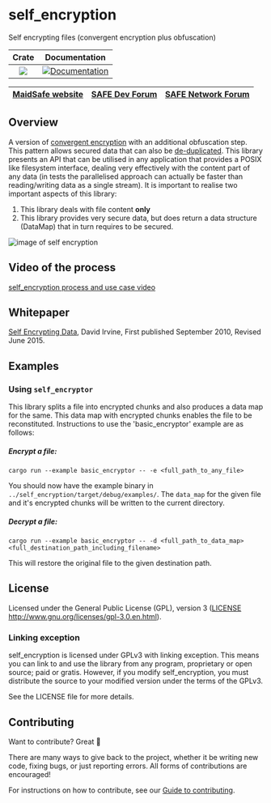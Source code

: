 # self_encryption

Self encrypting files (convergent encryption plus obfuscation)

|Crate|Documentation|
|:---:|:-----------:|
|[![](http://meritbadge.herokuapp.com/self_encryption)](https://crates.io/crates/self_encryption)|[![Documentation](https://docs.rs/self_encryption/badge.svg)](https://docs.rs/self_encryption)|

| [MaidSafe website](https://maidsafe.net) | [SAFE Dev Forum](https://forum.safedev.org) | [SAFE Network Forum](https://safenetforum.org) |
|:----------------------------------------:|:-------------------------------------------:|:----------------------------------------------:|

## Overview

A version of [convergent encryption](http://en.wikipedia.org/wiki/Convergent_encryption) with an additional obfuscation step. This pattern allows secured data that can also be [de-duplicated](http://en.wikipedia.org/wiki/Data_deduplication). This library presents an API that can be utilised in any application that provides a POSIX like filesystem interface, dealing very effectively with the content part of any data (in tests the parallelised approach can actually be faster than reading/writing data as a single stream). It is important to realise two important aspects of this library:

1. This library deals with file content **only**
2. This library provides very secure data, but does return a data structure (DataMap) that in turn requires to be secured.

![image of self encryption](https://github.com/maidsafe/self_encryption/blob/master/img/self_encryption.png?raw=true)

## Video of the process
[self_encryption process and use case video](https://www.youtube.com/watch?v=Jnvwv4z17b4)

## Whitepaper

[Self Encrypting Data](https://docs.maidsafe.net/Whitepapers/pdf/SelfEncryptingData.pdf), David Irvine, First published September 2010, Revised June 2015.

## Examples

### Using `self_encryptor`

This library splits a file into encrypted chunks and also produces a data map for the same. This data map with encrypted chunks enables the file to be reconstituted. Instructions to use the 'basic_encryptor' example are as follows:

##### Encrypt a file:

    cargo run --example basic_encryptor -- -e <full_path_to_any_file>

You should now have the example binary in `../self_encryption/target/debug/examples/`. The `data_map` for the given file and it's encrypted chunks will be written to the current directory.

##### Decrypt a file:

    cargo run --example basic_encryptor -- -d <full_path_to_data_map> <full_destination_path_including_filename>

This will restore the original file to the given destination path.

## License

Licensed under the General Public License (GPL), version 3 ([LICENSE](LICENSE) http://www.gnu.org/licenses/gpl-3.0.en.html).

### Linking exception

self_encryption is licensed under GPLv3 with linking exception. This means you can link to and use the library from any program, proprietary or open source; paid or gratis. However, if you modify self_encryption, you must distribute the source to your modified version under the terms of the GPLv3.

See the LICENSE file for more details.

## Contributing

Want to contribute? Great :tada:

There are many ways to give back to the project, whether it be writing new code, fixing bugs, or just reporting errors. All forms of contributions are encouraged!

For instructions on how to contribute, see our [Guide to contributing](https://github.com/maidsafe/QA/blob/master/CONTRIBUTING.md).
